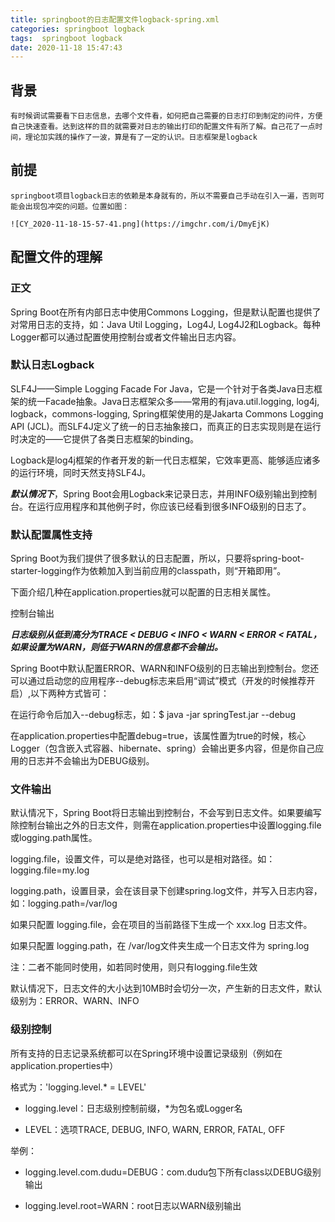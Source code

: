 ```yaml
---
title: springboot的日志配置文件logback-spring.xml
categories: springboot logback
tags:  springboot logback
date: 2020-11-18 15:47:43
---
```


## 背景

    有时候调试需要看下日志信息，去哪个文件看，如何把自己需要的日志打印到制定的问件，方便自己快速查看。达到这样的目的就需要对日志的输出打印的配置文件有所了解。自己花了一点时间，理论加实践的操作了一波，算是有了一定的认识。日志框架是logback

## 前提
   
    springboot项目logback日志的依赖是本身就有的，所以不需要自己手动在引入一遍，否则可能会出现包冲突的问题。位置如图：

    ![CY_2020-11-18-15-57-41.png](https://imgchr.com/i/DmyEjK)

## 配置文件的理解

### 正文

Spring Boot在所有内部日志中使用Commons Logging，但是默认配置也提供了对常用日志的支持，如：Java Util Logging，Log4J, Log4J2和Logback。每种Logger都可以通过配置使用控制台或者文件输出日志内容。

### 默认日志Logback
SLF4J——Simple Logging Facade For Java，它是一个针对于各类Java日志框架的统一Facade抽象。Java日志框架众多——常用的有java.util.logging, log4j, logback，commons-logging, Spring框架使用的是Jakarta Commons Logging API (JCL)。而SLF4J定义了统一的日志抽象接口，而真正的日志实现则是在运行时决定的——它提供了各类日志框架的binding。

Logback是log4j框架的作者开发的新一代日志框架，它效率更高、能够适应诸多的运行环境，同时天然支持SLF4J。

***默认情况下***，Spring Boot会用Logback来记录日志，并用INFO级别输出到控制台。在运行应用程序和其他例子时，你应该已经看到很多INFO级别的日志了。

### 默认配置属性支持

Spring Boot为我们提供了很多默认的日志配置，所以，只要将spring-boot-starter-logging作为依赖加入到当前应用的classpath，则“开箱即用”。

下面介绍几种在application.properties就可以配置的日志相关属性。

控制台输出

***日志级别从低到高分为TRACE < DEBUG < INFO < WARN < ERROR < FATAL，如果设置为WARN，则低于WARN的信息都不会输出。***

Spring Boot中默认配置ERROR、WARN和INFO级别的日志输出到控制台。您还可以通过启动您的应用程序--debug标志来启用“调试”模式（开发的时候推荐开启）,以下两种方式皆可：

在运行命令后加入--debug标志，如：$ java -jar springTest.jar --debug

在application.properties中配置debug=true，该属性置为true的时候，核心Logger（包含嵌入式容器、hibernate、spring）会输出更多内容，但是你自己应用的日志并不会输出为DEBUG级别。

### 文件输出

默认情况下，Spring Boot将日志输出到控制台，不会写到日志文件。如果要编写除控制台输出之外的日志文件，则需在application.properties中设置logging.file或logging.path属性。

logging.file，设置文件，可以是绝对路径，也可以是相对路径。如：logging.file=my.log

logging.path，设置目录，会在该目录下创建spring.log文件，并写入日志内容，如：logging.path=/var/log

如果只配置 logging.file，会在项目的当前路径下生成一个 xxx.log 日志文件。

如果只配置 logging.path，在 /var/log文件夹生成一个日志文件为 spring.log

注：二者不能同时使用，如若同时使用，则只有logging.file生效

默认情况下，日志文件的大小达到10MB时会切分一次，产生新的日志文件，默认级别为：ERROR、WARN、INFO

### 级别控制

所有支持的日志记录系统都可以在Spring环境中设置记录级别（例如在application.properties中）

格式为：'logging.level.* = LEVEL'

- logging.level：日志级别控制前缀，*为包名或Logger名

- LEVEL：选项TRACE, DEBUG, INFO, WARN, ERROR, FATAL, OFF

举例：

- logging.level.com.dudu=DEBUG：com.dudu包下所有class以DEBUG级别输出

- logging.level.root=WARN：root日志以WARN级别输出